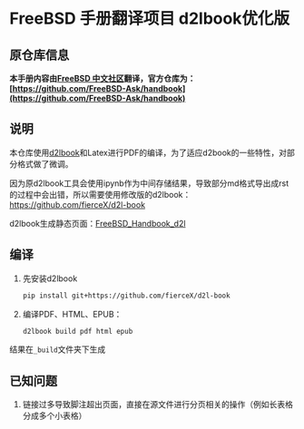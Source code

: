 # FreeBSD 手册翻译项目 d2lbook优化版

## 原仓库信息
**本手册内容由[FreeBSD 中文社区](https://handbook.bsdcn.org)翻译，官方仓库为：[https://github.com/FreeBSD-Ask/handbook](https://github.com/FreeBSD-Ask/handbook)**

## 说明
本仓库使用[d2lbook](https://book.d2l.ai/)和Latex进行PDF的编译，为了适应d2book的一些特性，对部分格式做了微调。

因为原d2lbook工具会使用ipynb作为中间存储结果，导致部分md格式导出成rst的过程中会出错，所以需要使用修改版的d2lbook：https://github.com/fierceX/d2l-book

d2lbook生成静态页面：[FreeBSD_Handbook_d2l](https://fiercex.github.io/FreeBSD_Handbook_d2l/)

## 编译
1. 先安装d2lbook
   ```bash
   pip install git+https://github.com/fierceX/d2l-book
   ```
2. 编译PDF、HTML、EPUB：
   ```bash
   d2lbook build pdf html epub
   ```
结果在`_build`文件夹下生成
## 已知问题
1. 链接过多导致脚注超出页面，直接在源文件进行分页相关的操作（例如长表格分成多个小表格）